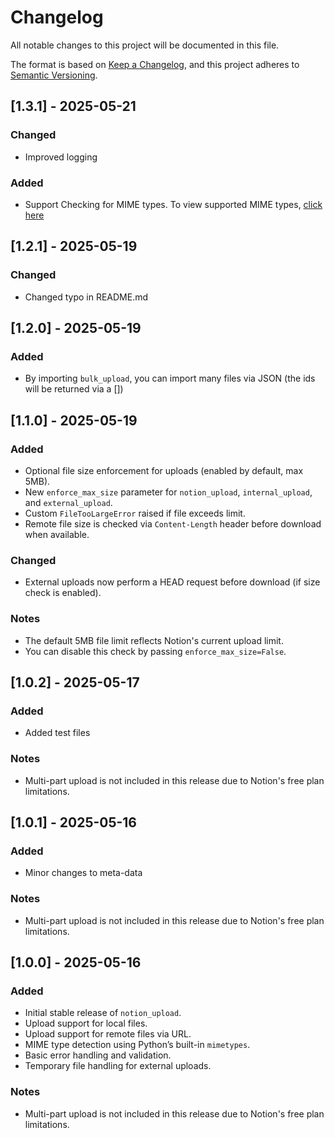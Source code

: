 # Changelog

All notable changes to this project will be documented in this file.

The format is based on [Keep a Changelog](https://keepachangelog.com/en/1.0.0/),
and this project adheres to [Semantic Versioning](https://semver.org/spec/v2.0.0.html).
## [1.3.1] - 2025-05-21
### Changed 
- Improved logging
### Added
- Support Checking for MIME types. To view supported MIME types, [click here](notion_upload/mime_types.json)
## [1.2.1] - 2025-05-19
### Changed
- Changed typo in README.md
## [1.2.0] - 2025-05-19

### Added
- By importing `bulk_upload`, you can import many files via JSON (the ids will be returned via a [])

## [1.1.0] - 2025-05-19

### Added
- Optional file size enforcement for uploads (enabled by default, max 5MB).
- New `enforce_max_size` parameter for `notion_upload`, `internal_upload`, and `external_upload`.
- Custom `FileTooLargeError` raised if file exceeds limit.
- Remote file size is checked via `Content-Length` header before download when available.

### Changed
- External uploads now perform a HEAD request before download (if size check is enabled).

### Notes
- The default 5MB file limit reflects Notion's current upload limit.
- You can disable this check by passing `enforce_max_size=False`.


## [1.0.2] - 2025-05-17

### Added
* Added test files

### Notes
* Multi-part upload is not included in this release due to Notion's free plan limitations.



## [1.0.1] - 2025-05-16

### Added
* Minor changes to meta-data

### Notes
* Multi-part upload is not included in this release due to Notion's free plan limitations.

## [1.0.0] - 2025-05-16

### Added

* Initial stable release of `notion_upload`.
* Upload support for local files.
* Upload support for remote files via URL.
* MIME type detection using Python’s built-in `mimetypes`.
* Basic error handling and validation.
* Temporary file handling for external uploads.

### Notes

* Multi-part upload is not included in this release due to Notion's free plan limitations.
